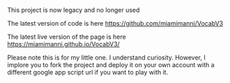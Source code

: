 This project is now legacy and no longer used

The latest version of code is here
https://github.com/miamimanni/VocabV3

The latest live version of the page is here
https://miamimanni.github.io/VocabV3/

Please note this is for my little one. I understand curiosity. However, I implore you to fork the project and deploy it on your own account with a different google app script url if you want to play with it.
